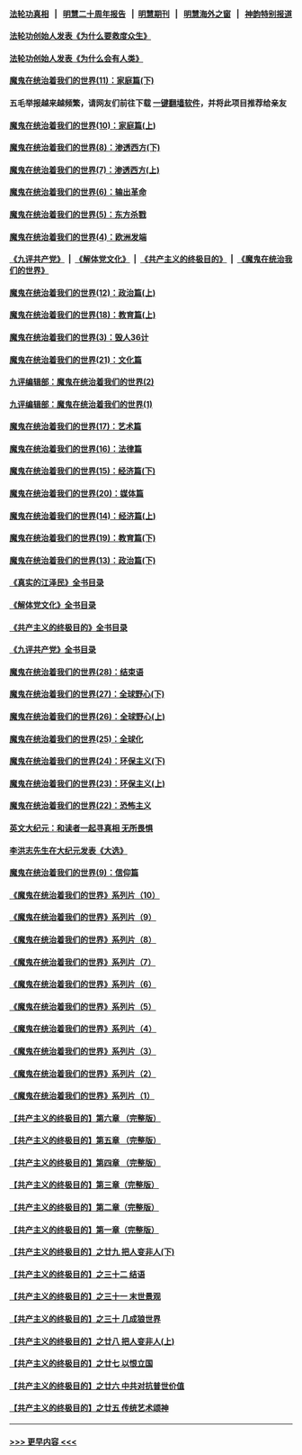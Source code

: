 #### [法轮功真相](https://github.com/gfw-breaker/truth/blob/master/README.md?t=0) &nbsp;&nbsp;|&nbsp;&nbsp; [明慧二十周年报告](https://github.com/gfw-breaker/mh-reports/blob/master/README.md?t=0) &nbsp;&nbsp;|&nbsp;&nbsp;[明慧期刊](https://github.com/gfw-breaker/mh-qikan) &nbsp;&nbsp;|&nbsp;&nbsp; [明慧海外之窗](https://github.com/gfw-breaker/mh-news/blob/master/README.md?t=0) &nbsp;&nbsp;|&nbsp;&nbsp; [神韵特别报道](https://github.com/gfw-breaker/mh-news/blob/master/shenyun.md?t=0)
#### [法轮功创始人发表《为什么要救度众生》](../pages/nsc422/n13975246.md?t=06290643) 
#### [法轮功创始人发表《为什么会有人类》](../pages/nsc422/n13912117.md?t=06290643) 
#### [魔鬼在统治着我们的世界(11)：家庭篇(下)](../pages/nsc422/n10440961.md?t=06290643) 
#### 五毛举报越来越频繁，请网友们前往下载 [一键翻墙软件](https://github.com/gfw-breaker/ssr-accounts)，并将此项目推荐给亲友
#### [魔鬼在统治着我们的世界(10)：家庭篇(上)](../pages/nsc422/n10435448.md?t=06290643) 
#### [魔鬼在统治着我们的世界(8)：渗透西方(下)](../pages/nsc422/n10429603.md?t=06290643) 
#### [魔鬼在统治着我们的世界(7)：渗透西方(上)](../pages/nsc422/n10426013.md?t=06290643) 
#### [魔鬼在统治着我们的世界(6)：输出革命](../pages/nsc422/n10421536.md?t=06290643) 
#### [魔鬼在统治着我们的世界(5)：东方杀戮](../pages/nsc422/n10417707.md?t=06290643) 
#### [魔鬼在统治着我们的世界(4)：欧洲发端](../pages/nsc422/n10414890.md?t=06290643) 
#### [《九评共产党》](https://github.com/begood0513/9ping.md/blob/master/README.md) &nbsp;|&nbsp; [《解体党文化》](../../../../jtdwh.md/blob/master/README.md)  &nbsp;|&nbsp; [《共产主义的终极目的》](../../../../gczydzjmd.md/blob/master/README.md) &nbsp;|&nbsp; [《魔鬼在统治我们的世界》](../../../../mgztzwmdsj.md/blob/master/README.md) 
#### [魔鬼在统治着我们的世界(12)：政治篇(上)](../pages/nsc422/n10444576.md?t=06290643) 
#### [魔鬼在统治着我们的世界(18)：教育篇(上)](../pages/nsc422/n10526970.md?t=06290643) 
#### [魔鬼在统治着我们的世界(3)：毁人36计](../pages/nsc422/n10411583.md?t=06290643) 
#### [魔鬼在统治着我们的世界(21)：文化篇](../pages/nsc422/n10597706.md?t=06290643) 
#### [九评编辑部：魔鬼在统治着我们的世界(2)](../pages/nsc422/n10410036.md?t=06290643) 
#### [九评编辑部：魔鬼在统治着我们的世界(1)](../pages/nsc422/n10406825.md?t=06290643) 
#### [魔鬼在统治着我们的世界(17)：艺术篇](../pages/nsc422/n10499093.md?t=06290643) 
#### [魔鬼在统治着我们的世界(16)：法律篇](../pages/nsc422/n10485969.md?t=06290643) 
#### [魔鬼在统治着我们的世界(15)：经济篇(下)](../pages/nsc422/n10469975.md?t=06290643) 
#### [魔鬼在统治着我们的世界(20)：媒体篇](../pages/nsc422/n10586579.md?t=06290643) 
#### [魔鬼在统治着我们的世界(14)：经济篇(上)](../pages/nsc422/n10457370.md?t=06290643) 
#### [魔鬼在统治着我们的世界(19)：教育篇(下)](../pages/nsc422/n10564808.md?t=06290643) 
#### [魔鬼在统治着我们的世界(13)：政治篇(下)](../pages/nsc422/n10448270.md?t=06290643) 
#### [《真实的江泽民》全书目录](../pages/nsc422/n13721399.md?t=06290643) 
#### [《解体党文化》全书目录](../pages/nsc422/n13721157.md?t=06290643) 
#### [《共产主义的终极目的》全书目录](../pages/nsc422/n13721048.md?t=06290643) 
#### [《九评共产党》全书目录](../pages/nsc422/n13708085.md?t=06290643) 
#### [魔鬼在统治着我们的世界(28)：结束语](../pages/nsc422/n10936246.md?t=06290643) 
#### [魔鬼在统治着我们的世界(27)：全球野心(下)](../pages/nsc422/n10928319.md?t=06290643) 
#### [魔鬼在统治着我们的世界(26)：全球野心(上)](../pages/nsc422/n10900318.md?t=06290643) 
#### [魔鬼在统治着我们的世界(25)：全球化](../pages/nsc422/n10788205.md?t=06290643) 
#### [魔鬼在统治着我们的世界(24)：环保主义(下)](../pages/nsc422/n10695307.md?t=06290643) 
#### [魔鬼在统治着我们的世界(23)：环保主义(上)](../pages/nsc422/n10688613.md?t=06290643) 
#### [魔鬼在统治着我们的世界(22)：恐怖主义](../pages/nsc422/n10614727.md?t=06290643) 
#### [英文大纪元：和读者一起寻真相 无所畏惧](../pages/nsc422/n12542027.md?t=06290643) 
#### [李洪志先生在大纪元发表《大选》](../pages/nsc422/n12534746.md?t=06290643) 
#### [魔鬼在统治着我们的世界(9)：信仰篇](../pages/nsc422/n10432159.md?t=06290643) 
#### [《魔鬼在统治着我们的世界》系列片（10）](../pages/nsc422/n12292670.md?t=06290643) 
#### [《魔鬼在统治着我们的世界》系列片（9）](../pages/nsc422/n12290859.md?t=06290643) 
#### [《魔鬼在统治着我们的世界》系列片（8）](../pages/nsc422/n12287445.md?t=06290643) 
#### [《魔鬼在统治着我们的世界》系列片（7）](../pages/nsc422/n12283425.md?t=06290643) 
#### [《魔鬼在统治着我们的世界》系列片（6）](../pages/nsc422/n12282314.md?t=06290643) 
#### [《魔鬼在统治着我们的世界》系列片（5）](../pages/nsc422/n12281419.md?t=06290643) 
#### [《魔鬼在统治着我们的世界》系列片（4）](../pages/nsc422/n12274024.md?t=06290643) 
#### [《魔鬼在统治着我们的世界》系列片（3）](../pages/nsc422/n12271322.md?t=06290643) 
#### [《魔鬼在统治着我们的世界》系列片（2）](../pages/nsc422/n12269049.md?t=06290643) 
#### [《魔鬼在统治着我们的世界》系列片（1）](../pages/nsc422/n12267575.md?t=06290643) 
#### [【共产主义的终极目的】第六章 （完整版）](../pages/nsc422/n11428913.md?t=06290643) 
#### [【共产主义的终极目的】第五章 （完整版）](../pages/nsc422/n11428912.md?t=06290643) 
#### [【共产主义的终极目的】第四章 （完整版）](../pages/nsc422/n11428907.md?t=06290643) 
#### [【共产主义的终极目的】第三章（完整版）](../pages/nsc422/n11428848.md?t=06290643) 
#### [【共产主义的终极目的】第二章（完整版）](../pages/nsc422/n11428831.md?t=06290643) 
#### [【共产主义的终极目的】第一章（完整版）](../pages/nsc422/n11417651.md?t=06290643) 
#### [【共产主义的终极目的】之廿九 把人变非人(下)](../pages/nsc422/n11344140.md?t=06290643) 
#### [【共产主义的终极目的】之三十二 结语](../pages/nsc422/n11360535.md?t=06290643) 
#### [【共产主义的终极目的】之三十一 末世景观](../pages/nsc422/n11351129.md?t=06290643) 
#### [【共产主义的终极目的】之三十 几成狼世界](../pages/nsc422/n11348280.md?t=06290643) 
#### [【共产主义的终极目的】之廿八 把人变非人(上)](../pages/nsc422/n11340492.md?t=06290643) 
#### [【共产主义的终极目的】之廿七 以恨立国](../pages/nsc422/n11336944.md?t=06290643) 
#### [【共产主义的终极目的】之廿六 中共对抗普世价值](../pages/nsc422/n11324785.md?t=06290643) 
#### [【共产主义的终极目的】之廿五 传统艺术颂神](../pages/nsc422/n11296396.md?t=06290643) 

----
#### [ >>> 更早内容 <<< ](../indexes/nsc422-earlier.md)
